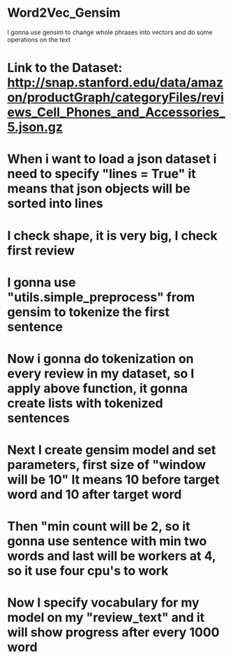 # Word2Vec_Gensim
I gonna use gensim to change whole phrases into vectors and do some operations on the text
# Link to the Dataset: http://snap.stanford.edu/data/amazon/productGraph/categoryFiles/reviews_Cell_Phones_and_Accessories_5.json.gz
# When i want to load a json dataset i need to specify "lines = True" it means that json objects will be sorted into lines
# I check shape, it is very big, I check first review 
# I gonna use "utils.simple_preprocess" from gensim to tokenize the first sentence
# Now i gonna do tokenization on every review in my dataset, so I apply above function, it gonna create lists with tokenized sentences
# Next I create gensim model and set parameters, first size of "window will be 10"  It means 10 before target word and 10 after target word
# Then "min count will be 2, so it gonna use sentence with min two words and last will be workers at 4, so it use four cpu's to work
# Now I specify vocabulary for my model on my "review_text" and it will show progress after every 1000 word
